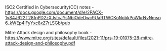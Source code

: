 ISC2 Certified in Cybersecurity(CC) notes - https://docs.google.com/document/d/e/2PACX-1vS4J622T28fpPD2zXJstcJYsNbiOdeDwc9UaRTWCKoNobkPoWkrNvNmsp6_kWEp4lFyYxc8xZ7rLSGb/pub

Mitre Attack design and philosophy book - https://www.mitre.org/sites/default/files/2021-11/prs-19-01075-28-mitre-attack-design-and-philosophy.pdf
